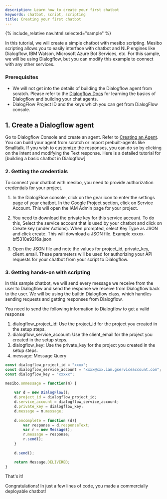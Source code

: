 ```yaml
---
description: Learn how to create your first chatbot  
keywords: chatbot, script, scripting
title: Creating your first chatbot 
---
```

{% include_relative nav.html selected="sample" %}

In this tutorial, we will create a simple chatbot with mesibo scripting. Mesibo scripting allows you to easily interface with chatbot and NLP engines like Dialogflow, IBM Watson, Microsoft Azure Bot Services, etc. For this sample, we will be using Dialogflow, but you can modify this example to connect with any other services.

### Prerequisites
- We will not get into the details of building the Dialogflow agent from scratch. Please refer to the [Dialogflow Docs](https://cloud.google.com/dialogflow/docs/quick/api) for learning the basics of Dialogflow and building your chat agents.
- DialogFlow Project ID and the keys which you can get from DialogFlow console.

## 1. Create a Dialogflow agent
Go to Dialogflow Console and create an agent. Refer to [Creating an Agent](https://cloud.google.com/dialogflow/docs/quick/api#create-an-agent). You can build your agent from scratch or import prebuilt-agents like Smalltalk.  If you wish to customize the responses, you can do so by clicking on the intent and modifying the Text response. Here is a detailed tutorial for [building a basic chatbot in Dialogflow]


### 2. Getting the credentials
To connect your chatbot with mesibo, you need to provide authorization credentials for your project.

 1. In the DialogFlow console, click on the gear icon to enter the settings page of your chatbot. In the Google Project section, click on Service Account. This will open the IAM Admin page for your project.

 2. You need to download the private key for this service account. To do this, Select the service account that is used by your chatbot and click on Create key (under Actions). When prompted, select Key Type as JSON and click create. This will download a JSON file. Example xxxxx-bf5310e9216a.json

 3. Open the JSON file and note the values for project_id, private_key, client_email. These parameters will be used for authorizing your API requests for your chatbot from your script to Dialogflow.

### 3. Getting hands-on with scripting 
In this sample chatbot, we will send every message we receive from the user to Dialogflow and send the response we receive from Dialogflow back to the user. We will be using the builtin Dialogflow class, which handles sending requests and getting responses from Dialogflow.

You need to send the following information to Dialogflow to get a valid response

 1. dialogflow_project_id: Use the project_id for the project you created in the setup steps.
 2. dialogflow_service_account: Use the client_email for the project you created in the setup steps.
 3. dialogflow_key: Use the private_key for the project you created in the setup steps.
 4. message: Message Query

```js 
const dialogflow_project_id = "xxxx";
const dialogflow_service_account = "xxxx@xxx.iam.gserviceaccount.com";
const dialogflow_key = "xxxxx";

mesibo.onmessage = function(m) {
	
	var d = new DialogFlow();
	d.project_id = dialogflow_project_id;
	d.service_account = dialogflow_service_account;
	d.private_key = dialogflow_key;
	d.message = m.message;
	
	d.oncomplete = function (d){
		var response = d.responseText;
		var r = new Message();
		r.message = response;
		r.send();
	}
	
	d.send();

	return Message.DELIVERED;
}
```

That's it! 

Congratulations! In just a few lines of code, you made a commercially deployable chatbot!


